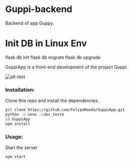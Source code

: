 # Guppi-backend
Backend of app Guppy.

# Init DB in Linux Env
flask db init
flask db migrate
flask db upgrade


GuppiApp is a front-end development of the project Guppi.


![alt-text](prototype.gif)

### Installation:

Clone this repo and install the dependencies.

```sh
git clone https://github.com/FelipeMaeda/GuppiApp.git
python -m venv .\dev_teste
cd GuppiApp
npm install
```

### Usage:

Start the server

```sh
npm start
```
